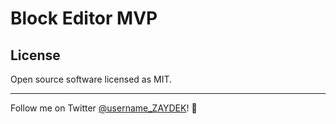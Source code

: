 # Block Editor MVP

<!--

[160 LOC](https://github.com/codex-zaydek/todo-app-mvp/blob/master/src/TodoApp/TodoApp.js) to demonstrate how I would author a MVP todo app in React. Note that this app has _no_ styling and is purely functional.

I typically use `uuid/v4` to generate UUIDs and `use-immer` to implement the reducer pattern using a mutative API.

This project was bootstrapped with [Create React App](https://github.com/facebook/create-react-app). ⚛️

-->

## License

Open source software licensed as MIT.

---

Follow me on Twitter [@username_ZAYDEK](https://twitter.com/username_ZAYDEK)! 🖖
